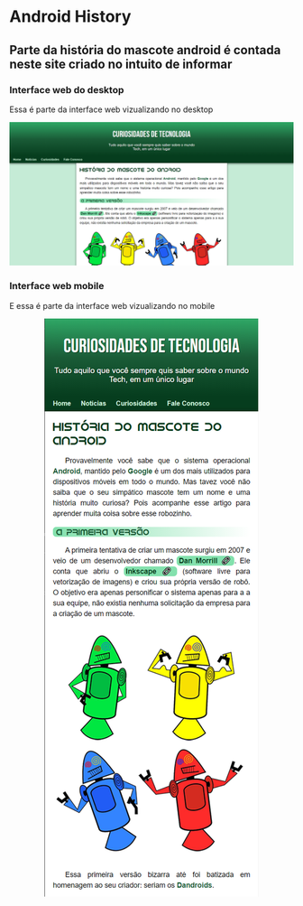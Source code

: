 # Android History 

## Parte da história do mascote android é contada neste site criado no intuito de informar

### Interface web do desktop

Essa é parte da interface web vizualizando no desktop 

<div>
  <img src="Readme-img/header.png">
</div>

### Interface web mobile

E essa é parte da interface web vizualizando no mobile

<div align="center">
  <img src="Readme-img/mobile.png">
<div>
